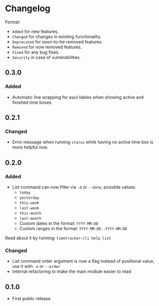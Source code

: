 # Changelog

Format:

- `Added` for new features.
- `Changed` for changes in existing functionality.
- `Deprecated` for soon-to-be removed features.
- `Removed` for now removed features.
- `Fixed` for any bug fixes.
- `Security` in case of vulnerabilities.

## 0.3.0

### Added

- Automatic line wrapping for ascii tables when showing active and finished time boxes

## 0.2.1

### Changed

- Error message when running `status` while having no active time box is more helpful now.

## 0.2.0

### Added

- List command can now filter via `-d` or `--date`, possible values:
  - `today`
  - `yesterday`
  - `this-week`
  - `last-week`
  - `this-month`
  - `last-month`
  - Custom dates in the format: `YYYY-MM-DD`
  - Custom ranges in the format: `YYYY-MM-DD..YYYY-MM-DD`

Read about it by running: `timetracker-cli help list`

### Changed

- List command order argument is now a flag instead of positional value, use it with `-o` or `--order`
- Internal refactoring to make the main module easier to read

## 0.1.0

- First public release
